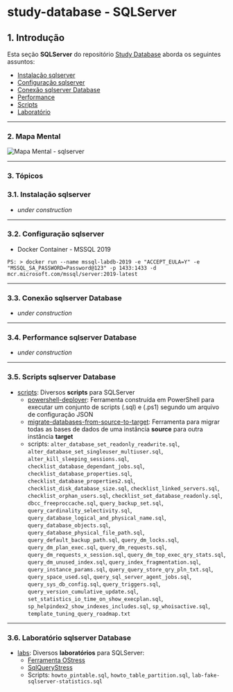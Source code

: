 # study-database - SQLServer

## 1. Introdução ##

Esta seção **SQLServer** do repositório [Study Database](https://github.com/josemarsilva/study-database) aborda os seguintes assuntos:

* [Instalação sqlserver](#31-instalação-sqlserver)
* [Configuração sqlserver](#32-configuração-sqlserver)
* [Conexão sqlserver Database](#33-conexão-sqlserver-database)
* [Performance](#34-performance-sqlserver-database)
* [Scripts](#35-scripts-sqlserver-database)
* [Laboratório](#36-laboratório-sqlserver-database)

---

### 2. Mapa Mental

![Mapa Mental - sqlserver](../doc/mind-maps/MindMapDiagram-DatabaseStudy-SQLServer.png) 


---

### 3. Tópicos

### 3.1. Instalação sqlserver

* _under construction_

---

### 3.2. Configuração sqlserver

* Docker Container - MSSQL 2019

```wt
PS: > docker run --name mssql-labdb-2019 -e "ACCEPT_EULA=Y" -e "MSSQL_SA_PASSWORD=Password@123" -p 1433:1433 -d mcr.microsoft.com/mssql/server:2019-latest
```

---

### 3.3. Conexão sqlserver Database

* _under construction_

---

### 3.4. Performance sqlserver Database

* _under construction_

---

### 3.5. Scripts sqlserver Database

* [scripts](./scripts/): Diversos **scripts** para SQLServer
  * [powershell-deployer](./scripts/powershell-deployer/): Ferramenta construída em PowerShell para executar um conjunto de scripts (.sql) e (.ps1) segundo um arquivo de configuração JSON
  * [migrate-databases-from-source-to-target](./scripts/migrate-databases-from-source-to-target/): Ferramenta para migrar todas as bases de dados de uma instância **source** para outra instância **target**
  * scripts: `alter_database_set_readonly_readwrite.sql`, `alter_database_set_singleuser_multiuser.sql`, `alter_kill_sleeping_sessions.sql`, `checklist_database_dependant_jobs.sql`, `checklist_database_properties.sql`, `checklist_database_properties2.sql`, `checklist_disk_database_size.sql`, `checklist_linked_servers.sql`, `checklist_orphan_users.sql`, `checklist_set_database_readonly.sql`, `dbcc_freeproccache.sql`, `query_backup_set.sql`, `query_cardinality_selectivity.sql`, `query_database_logical_and_physical_name.sql`, `query_database_objects.sql`, `query_database_physical_file_path.sql`, `query_default_backup_path.sql`, `query_dm_locks.sql`, `query_dm_plan_exec.sql`, `query_dm_requests.sql`, `query_dm_requests_x_session.sql`, `query_dm_top_exec_qry_stats.sql`, `query_dm_unused_index.sql`, `query_index_fragmentation.sql`, `query_instance_params.sql`, `query_query_store_qry_pln_txt.sql`, `query_space_used.sql`, `query_sql_server_agent_jobs.sql`, `query_sys_db_config.sql`, `query_triggers.sql`, `query_version_cumulative_update.sql`, `set_statistics_io_time_on_show_execplan.sql`, `sp_helpindex2_show_indexes_includes.sql`, `sp_whoisactive.sql`, `template_tuning_query_roadmap.txt`


---

### 3.6. Laboratório sqlserver Database

* [labs](./labs/): Diversos **laboratórios** para SQLServer: 
  * [Ferramenta OStress](./labs/ostress/README.md)
  * [SqlQueryStress](./labs/sqlquerystress/README.md)
  * Scripts: `howto_pintable.sql`, `howto_table_partition.sql`, `lab-fake-sqlserver-statistics.sql`
